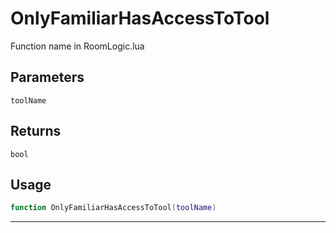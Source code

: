 # OnlyFamiliarHasAccessToTool
Function name in RoomLogic.lua
## Parameters
`toolName`
## Returns
`bool`
## Usage
```lua
function OnlyFamiliarHasAccessToTool(toolName)
```
---
